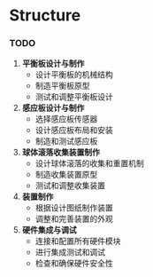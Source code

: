 # Structure

### TODO

1. **平衡板设计与制作**
    - 设计平衡板的机械结构
    - 制造平衡板原型
    - 测试和调整平衡板设计
2. **感应板设计与制作**
    - 选择感应板传感器
    - 设计感应板布局和安装
    - 制造和测试感应板
3. **球体滚落收集装置制作**
    - 设计球体滚落的收集和重置机制
    - 制造收集装置原型
    - 测试和调整收集装置
4. **装置制作**
   - 根据设计图纸制作装置
   - 调整和完善装置的外观
5. **硬件集成与调试**
    - 连接和配置所有硬件模块
    - 进行集成测试和调试
    - 检查和确保硬件安全性